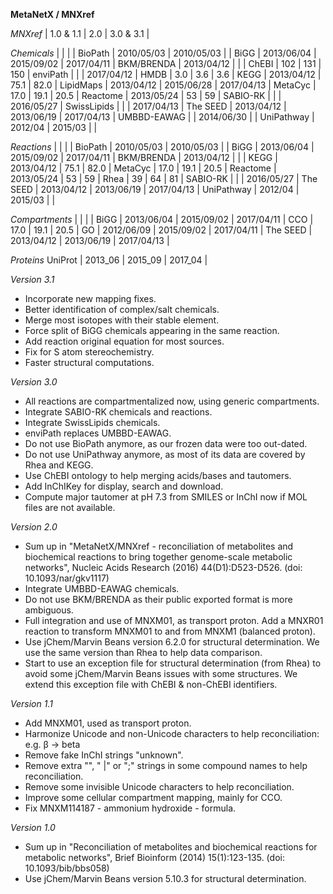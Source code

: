 **MetaNetX / MNXref**

*MNXref*       |  1.0 & 1.1 |     2.0    |  3.0 & 3.1 |

*Chemicals*    |            |            |            |
BioPath        | 2010/05/03 | 2010/05/03 |            |
BiGG           | 2013/06/04 | 2015/09/02 | 2017/04/11 |
BKM/BRENDA     | 2013/04/12 |            |            |
ChEBI          |    102     |    131     |    150     |
enviPath       |            |            | 2017/04/12 |
HMDB           |    3.0     |    3.6     |    3.6     |
KEGG           | 2013/04/12 |    75.1    |    82.0    |
LipidMaps      | 2013/04/12 | 2015/06/28 | 2017/04/13 |
MetaCyc        |    17.0    |    19.1    |    20.5    |
Reactome       | 2013/05/24 |     53     |     59     |
SABIO-RK       |            |            | 2016/05/27 |
SwissLipids    |            |            | 2017/04/13 |
The SEED       | 2013/04/12 | 2013/06/19 | 2017/04/13 |
UMBBD-EAWAG    |            | 2014/06/30 |            |
UniPathway     |   2012/04  |   2015/03  |            |

*Reactions*    |            |            |            |
BioPath        | 2010/05/03 | 2010/05/03 |            |
BiGG           | 2013/06/04 | 2015/09/02 | 2017/04/11 |
BKM/BRENDA     | 2013/04/12 |            |            |
KEGG           | 2013/04/12 |    75.1    |    82.0    |
MetaCyc        |    17.0    |    19.1    |    20.5    |
Reactome       | 2013/05/24 |     53     |     59     |
Rhea           |     39     |     64     |     81     |
SABIO-RK       |            |            | 2016/05/27 |
The SEED       | 2013/04/12 | 2013/06/19 | 2017/04/13 |
UniPathway     |   2012/04  |   2015/03  |            |

*Compartments* |            |            |            |
BiGG           | 2013/06/04 | 2015/09/02 | 2017/04/11 |
CCO            |    17.0    |    19.1    |    20.5    |
GO             | 2012/06/09 | 2015/09/02 | 2017/04/11 |
The SEED       | 2013/04/12 | 2013/06/19 | 2017/04/13 |

*Proteins*
UniProt        |   2013_06  |   2015_09  |   2017_04  |


*Version 3.1*
- Incorporate new mapping fixes.
- Better identification of complex/salt chemicals.
- Merge most isotopes with their stable element.
- Force split of BiGG chemicals appearing in the same reaction.
- Add reaction original equation for most sources.
- Fix for S atom stereochemistry.
- Faster structural computations.

*Version 3.0*
- All reactions are compartmentalized now, using generic compartments.
- Integrate SABIO-RK chemicals and reactions.
- Integrate SwissLipids chemicals.
- enviPath replaces UMBBD-EAWAG.
- Do not use BioPath anymore, as our frozen data were too out-dated.
- Do not use UniPathway anymore, as most of its data are covered by Rhea and KEGG.
- Use ChEBI ontology to help merging acids/bases and tautomers.
- Add InChIKey for display, search and download.
- Compute major tautomer at pH 7.3 from SMILES or InChI now if MOL files are not
  available.


*Version 2.0*
- Sum up in "MetaNetX/MNXref - reconciliation of metabolites and biochemical
  reactions to bring together genome-scale metabolic networks", Nucleic Acids
  Research (2016) 44(D1):D523-D526. (doi: 10.1093/nar/gkv1117)
- Integrate UMBBD-EAWAG chemicals.
- Do not use BKM/BRENDA as their public exported format is more ambiguous.
- Full integration and use of MNXM01, as transport proton.
  Add a MNXR01 reaction to transform MNXM01 to and from MNXM1 (balanced proton).
- Use jChem/Marvin Beans version 6.2.0 for structural determination.
  We use the same version than Rhea to help data comparison.
- Start to use an exception file for structural determination (from Rhea)
  to avoid some jChem/Marvin Beans issues with some structures.
  We extend this exception file with ChEBI & non-ChEBI identifiers.


*Version 1.1*
- Add MNXM01, used as transport proton.
- Harmonize Unicode and non-Unicode characters to help reconciliation:
  e.g. β -> beta
- Remove fake InChI strings "unknown".
- Remove extra "\", " |" or ";" strings in some compound names to help reconciliation.
- Remove some invisible Unicode characters to help reconciliation.
- Improve some cellular compartment mapping, mainly for CCO.
- Fix MNXM114187 - ammonium hydroxide - formula.


*Version 1.0*
- Sum up in "Reconciliation of metabolites and biochemical reactions for metabolic
  networks", Brief Bioinform (2014) 15(1):123-135. (doi: 10.1093/bib/bbs058)
- Use jChem/Marvin Beans version 5.10.3 for structural determination.
